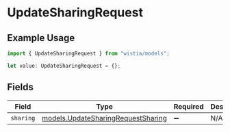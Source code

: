 # UpdateSharingRequest

## Example Usage

```typescript
import { UpdateSharingRequest } from "wistia/models";

let value: UpdateSharingRequest = {};
```

## Fields

| Field                                                                          | Type                                                                           | Required                                                                       | Description                                                                    |
| ------------------------------------------------------------------------------ | ------------------------------------------------------------------------------ | ------------------------------------------------------------------------------ | ------------------------------------------------------------------------------ |
| `sharing`                                                                      | [models.UpdateSharingRequestSharing](../models/updatesharingrequestsharing.md) | :heavy_minus_sign:                                                             | N/A                                                                            |